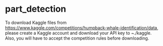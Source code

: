 # part_detection

To download Kaggle files from https://www.kaggle.com/competitions/humpback-whale-identification/data, please create a Kaggle account and download your API key to ~./kaggle. Also, you will have to accept the competition rules before downloading.